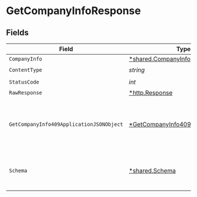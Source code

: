 # GetCompanyInfoResponse


## Fields

| Field                                                                                            | Type                                                                                             | Required                                                                                         | Description                                                                                      |
| ------------------------------------------------------------------------------------------------ | ------------------------------------------------------------------------------------------------ | ------------------------------------------------------------------------------------------------ | ------------------------------------------------------------------------------------------------ |
| `CompanyInfo`                                                                                    | [*shared.CompanyInfo](../../models/shared/companyinfo.md)                                        | :heavy_minus_sign:                                                                               | OK                                                                                               |
| `ContentType`                                                                                    | *string*                                                                                         | :heavy_check_mark:                                                                               | N/A                                                                                              |
| `StatusCode`                                                                                     | *int*                                                                                            | :heavy_check_mark:                                                                               | N/A                                                                                              |
| `RawResponse`                                                                                    | [*http.Response](https://pkg.go.dev/net/http#Response)                                           | :heavy_minus_sign:                                                                               | N/A                                                                                              |
| `GetCompanyInfo409ApplicationJSONObject`                                                         | [*GetCompanyInfo409ApplicationJSON](../../models/operations/getcompanyinfo409applicationjson.md) | :heavy_minus_sign:                                                                               | The data type's dataset has not been requested or is still syncing.                              |
| `Schema`                                                                                         | [*shared.Schema](../../models/shared/schema.md)                                                  | :heavy_minus_sign:                                                                               | Your API request was not properly authorized.                                                    |